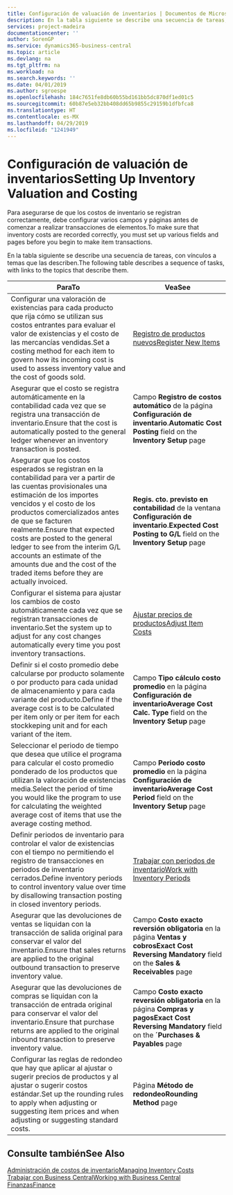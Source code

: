 ```yaml
---
title: Configuración de valuación de inventarios | Documentos de Microsoft
description: En la tabla siguiente se describe una secuencia de tareas, con vínculos a temas que las describen.
services: project-madeira
documentationcenter: ''
author: SorenGP
ms.service: dynamics365-business-central
ms.topic: article
ms.devlang: na
ms.tgt_pltfrm: na
ms.workload: na
ms.search.keywords: ''
ms.date: 04/01/2019
ms.author: sgroespe
ms.openlocfilehash: 184c7651fe8db60b55bd161bb5dc870df1ed01c5
ms.sourcegitcommit: 60b87e5eb32bb408dd65b9855c29159b1dfbfca8
ms.translationtype: HT
ms.contentlocale: es-MX
ms.lasthandoff: 04/29/2019
ms.locfileid: "1241949"
---
```

# <a name="setting-up-inventory-valuation-and-costing"></a><span data-ttu-id="290c8-103">Configuración de valuación de inventarios</span><span class="sxs-lookup"><span data-stu-id="290c8-103">Setting Up Inventory Valuation and Costing</span></span>
<span data-ttu-id="290c8-104">Para asegurarse de que los costos de inventario se registran correctamente, debe configurar varios campos y páginas antes de comenzar a realizar transacciones de elementos.</span><span class="sxs-lookup"><span data-stu-id="290c8-104">To make sure that inventory costs are recorded correctly, you must set up various fields and pages before you begin to make item transactions.</span></span>

<span data-ttu-id="290c8-105">En la tabla siguiente se describe una secuencia de tareas, con vínculos a temas que las describen.</span><span class="sxs-lookup"><span data-stu-id="290c8-105">The following table describes a sequence of tasks, with links to the topics that describe them.</span></span>

|<span data-ttu-id="290c8-106">**Para**</span><span class="sxs-lookup"><span data-stu-id="290c8-106">**To**</span></span>|<span data-ttu-id="290c8-107">**Vea**</span><span class="sxs-lookup"><span data-stu-id="290c8-107">**See**</span></span>|  
|------------|-------------|  
|<span data-ttu-id="290c8-108">Configurar una valoración de existencias para cada producto que rija cómo se utilizan sus costos entrantes para evaluar el valor de existencias y el costo de las mercancías vendidas.</span><span class="sxs-lookup"><span data-stu-id="290c8-108">Set a costing method for each item to govern how its incoming cost is used to assess inventory value and the cost of goods sold.</span></span>|[<span data-ttu-id="290c8-109">Registro de productos nuevos</span><span class="sxs-lookup"><span data-stu-id="290c8-109">Register New Items</span></span>](inventory-how-register-new-items.md)|  
|<span data-ttu-id="290c8-110">Asegurar que el costo se registra automáticamente en la contabilidad cada vez que se registra una transacción de inventario.</span><span class="sxs-lookup"><span data-stu-id="290c8-110">Ensure that the cost is automatically posted to the general ledger whenever an inventory transaction is posted.</span></span>|<span data-ttu-id="290c8-111">Campo **Registro de costos automático** de la página **Configuración de inventario**.</span><span class="sxs-lookup"><span data-stu-id="290c8-111">**Automatic Cost Posting** field on the **Inventory Setup** page</span></span>|  
|<span data-ttu-id="290c8-112">Asegurar que los costos esperados se registran en la contabilidad para ver a partir de las cuentas provisionales una estimación de los importes vencidos y el costo de los productos comercializados antes de que se facturen realmente.</span><span class="sxs-lookup"><span data-stu-id="290c8-112">Ensure that expected costs are posted to the general ledger to see from the interim G/L accounts an estimate of the amounts due and the cost of the traded items before they are actually invoiced.</span></span>|<span data-ttu-id="290c8-113">**Regis. cto. previsto en contabilidad** de la ventana **Configuración de inventario**.</span><span class="sxs-lookup"><span data-stu-id="290c8-113">**Expected Cost Posting to G/L** field on the **Inventory Setup** page</span></span>|  
|<span data-ttu-id="290c8-114">Configurar el sistema para ajustar los cambios de costo automáticamente cada vez que se registran transacciones de inventario.</span><span class="sxs-lookup"><span data-stu-id="290c8-114">Set the system up to adjust for any cost changes automatically every time you post inventory transactions.</span></span>|[<span data-ttu-id="290c8-115">Ajustar precios de productos</span><span class="sxs-lookup"><span data-stu-id="290c8-115">Adjust Item Costs</span></span>](inventory-how-adjust-item-costs.md)|  
|<span data-ttu-id="290c8-116">Definir si el costo promedio debe calcularse por producto solamente o por producto para cada unidad de almacenamiento y para cada variante del producto.</span><span class="sxs-lookup"><span data-stu-id="290c8-116">Define if the average cost is to be calculated per item only or per item for each stockkeping unit and for each variant of the item.</span></span>|<span data-ttu-id="290c8-117">Campo **Tipo cálculo costo promedio** en la página **Configuración de inventario**</span><span class="sxs-lookup"><span data-stu-id="290c8-117">**Average Cost Calc. Type** field on the **Inventory Setup** page</span></span>|  
|<span data-ttu-id="290c8-118">Seleccionar el periodo de tiempo que desea que utilice el programa para calcular el costo promedio ponderado de los productos que utilizan la valoración de existencias media.</span><span class="sxs-lookup"><span data-stu-id="290c8-118">Select the period of time you would like the program to use for calculating the weighted average cost of items that use the average costing method.</span></span>|<span data-ttu-id="290c8-119">Campo **Periodo costo promedio** en la página **Configuración de inventario**</span><span class="sxs-lookup"><span data-stu-id="290c8-119">**Average Cost Period** field on the **Inventory Setup** page</span></span>|  
|<span data-ttu-id="290c8-120">Definir periodos de inventario para controlar el valor de existencias con el tiempo no permitiendo el registro de transacciones en periodos de inventario cerrados.</span><span class="sxs-lookup"><span data-stu-id="290c8-120">Define inventory periods to control inventory value over time by disallowing transaction posting in closed inventory periods.</span></span>|[<span data-ttu-id="290c8-121">Trabajar con periodos de inventario</span><span class="sxs-lookup"><span data-stu-id="290c8-121">Work with Inventory Periods</span></span>](finance-how-to-work-with-inventory-periods.md)|  
|<span data-ttu-id="290c8-122">Asegurar que las devoluciones de ventas se liquidan con la transacción de salida original para conservar el valor del inventario.</span><span class="sxs-lookup"><span data-stu-id="290c8-122">Ensure that sales returns are applied to the original outbound transaction to preserve inventory value.</span></span>|<span data-ttu-id="290c8-123">Campo **Costo exacto reversión obligatoria** en la página **Ventas y cobros**</span><span class="sxs-lookup"><span data-stu-id="290c8-123">**Exact Cost Reversing Mandatory** field on the **Sales & Receivables** page</span></span>|  
|<span data-ttu-id="290c8-124">Asegurar que las devoluciones de compras se liquidan con la transacción de entrada original para conservar el valor del inventario.</span><span class="sxs-lookup"><span data-stu-id="290c8-124">Ensure that purchase returns are applied to the original inbound transaction to preserve inventory value.</span></span>|<span data-ttu-id="290c8-125">Campo **Costo exacto reversión obligatoria** en la página **Compras y pagos**</span><span class="sxs-lookup"><span data-stu-id="290c8-125">**Exact Cost Reversing Mandatory** field on the **´Purchases & Payables** page</span></span>|
|<span data-ttu-id="290c8-126">Configurar las reglas de redondeo que hay que aplicar al ajustar o sugerir precios de productos y al ajustar o sugerir costos estándar.</span><span class="sxs-lookup"><span data-stu-id="290c8-126">Set up the rounding rules to apply when adjusting or suggesting item prices and when adjusting or suggesting standard costs.</span></span>|<span data-ttu-id="290c8-127">Página **Método de redondeo**</span><span class="sxs-lookup"><span data-stu-id="290c8-127">**Rounding Method** page</span></span>|  

## <a name="see-also"></a><span data-ttu-id="290c8-128">Consulte también</span><span class="sxs-lookup"><span data-stu-id="290c8-128">See Also</span></span>  
[<span data-ttu-id="290c8-129">Administración de costos de inventario</span><span class="sxs-lookup"><span data-stu-id="290c8-129">Managing Inventory Costs</span></span>](finance-manage-inventory-costs.md)  
[<span data-ttu-id="290c8-130">Trabajar con Business Central</span><span class="sxs-lookup"><span data-stu-id="290c8-130">Working with Business Central</span></span>](ui-work-product.md)  
[<span data-ttu-id="290c8-131">Finanzas</span><span class="sxs-lookup"><span data-stu-id="290c8-131">Finance</span></span>](finance.md)  
